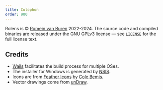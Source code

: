 ```yaml
---
title: Colophon
order: 900
---
```


Rolens is © [Romein van Buren](mailto:romein@vburen.nl) 2022-2024. The source code and compiled binaries are released under the GNU GPLv3 license — see [`LICENSE`](https://github.com/garraflavatra/rolens/blob/main/LICENSE) for the full license text.

## Credits

* [Wails](https://wails.io/) facilitates the build process for multiple OSes.
* The installer for Windows is generated by [NSIS](https://nsis.sourceforge.io/Main_Page).
* Icons are from [Feather Icons](https://feathericons.com/) by [Cole Bemis](https://github.com/colebemis).
* Vector drawings come from [unDraw](https://undraw.co/).
